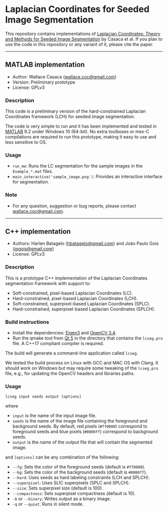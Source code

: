 # Laplacian Coordinates for Seeded Image Segmentation

This repository contains implementations of [Laplacian Coordinates: Theory and Methods for Seeded Image Segmentation](https://ieeexplore.ieee.org/document/9000902) by Casaca et al. If you plan to use the code in this repository or any variant of it, please cite the paper.

---

## MATLAB implementation

- Author: Wallace Casaca ([wallace.coc@gmail.com](mailto:wallace.coc@gmail.com))
- Version: Preliminary prototype
- License: GPLv3

### Description

This code is a preliminary version of the hard-constrained Laplacian Coordinates framework (LCH) for seeded image segmentation.

The code is very simple to run and it has been implemented and tested in [MATLAB](https://www.mathworks.com/products/matlab.html) 9.2 under Windows 10 (64-bit).
No extra toolboxes or mex-C compilations are required to run this prototype, making it easy to use and less sensitive to OS.

### Usage

- `run_me`: Runs the LC segmentation for the sample images in the `Example_*.mat` files.
- `main_interactive('sample_image.png')`: Provides an interactive interface for segmentation.
       
### Note

- For any question, suggestion or bug reports, please contact [wallace.coc@gmail.com](mailto:wallace.coc@gmail.com).

---

## C++ implementation

- Authors: Harlen Batagelo ([hbatagelo@gmail.com](mailto:hbatagelo@gmail.com)) and João Paulo Gois ([jpgois@gmail.com](mailto:jpgois@gmail.com))
- License: GPLv3

### Description

This is a prototype C++ implementation of the Laplacian Coordinates segmentation framework with support to:
- Soft-constrained, pixel-based Laplacian Coordinates (LC).
- Hard-constrained, pixel-based Laplacian Coordinates (LCH).
- Soft-constrained, superpixel-based Laplacian Coordinates (SPLC).
- Hard-constrained, superpixel-based Laplacian Coordinates (SPLCH).

### Build instructions

- Install the dependencies: [Eigen3](https://eigen.tuxfamily.org/dox/) and [OpenCV 3.4](https://opencv.org/releases/).
- Run the qmake tool from [Qt 5](https://qt.io) in the directory that contains the `lcseg.pro` file. A C++17 compliant compiler is required.

The build will generate a command-line application called `lcseg`.

We tested the build process on Linux with GCC and MAC OS with Clang. It should work on Windows but may require some tweaking of the `lcseg.pro` file, e.g., for updating the OpenCV headers and libraries paths.

### Usage

`lcseg input seeds output [options]`

where

- `input` is the name of the input image file.
- `seeds` is the name of the image file containing the foreground and background seeds. By default, red pixels (`#ff0000`) correspond to foreground seeds and blue pixels (`#0000ff`) correspond to background seeds.
- `output` is the name of the output file that will contain the segmented image.

and `[options]` can be any combination of the following:

- `--fg`: Sets the color of the foreground seeds (default is `#ff0000`).
- `--bg`: Sets the color of the background seeds (default is `#0000ff`).
- `--hard`: Uses seeds as hard labeling constraints (LCH and SPLCH).
- `--superpixel`: Uses SLIC superpixels (SPLC and SPLCH).
- `--size`: Sets superpixel size (default is 100).
- `--compactness`: Sets superpixel compactness (default is 10).
- `-b` or `--binary`: Writes output as a binary image.
- `-q` or `--quiet`: Runs in silent mode.
